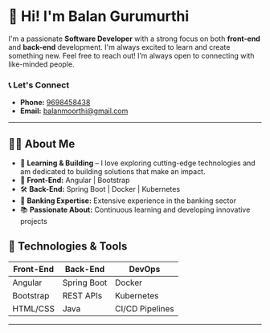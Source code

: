# 👋 Hi! I'm Balan Gurumurthi
I'm a passionate **Software Developer** with a strong focus on both **front-end** and **back-end** development. I'm always excited to learn and create something new. Feel free to reach out! I’m always open to connecting with like-minded people.
### 📞 Let's Connect
- **Phone:** [9698458438](<a href="tel:+919698458438">)
- **Email:** [balanmoorthi@gmail.com](mailto:balanmoorthi@gmail.com)


---
## 👨‍💻 About Me
- 🌱 **Learning & Building** – I love exploring cutting-edge technologies and am dedicated to building solutions that make an impact.
- 🎨 **Front-End:** Angular | Bootstrap
- 🛠️ **Back-End:** Spring Boot | Docker | Kubernetes
- 💼 **Banking Expertise:** Extensive experience in the banking sector
- 📚 **Passionate About:** Continuous learning and developing innovative projects

## 🧰 Technologies & Tools
| Front-End        | Back-End           | DevOps           |
|------------------|--------------------|------------------|
| Angular          | Spring Boot        | Docker           |
| Bootstrap        | REST APIs          | Kubernetes       |
| HTML/CSS         | Java               | CI/CD Pipelines  |

---
